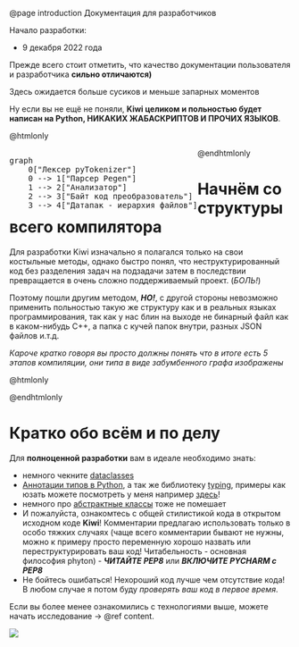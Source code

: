 @page introduction Документация для разработчиков

Начало разработки:
- 9 декабря 2022 года

Прежде всего стоит отметить, что качество документации пользователя
и разработчика **сильно отличаются)**

Здесь ожидается больше сусиков и меньше запарных моментов

Ну если вы не ещё не поняли, **Kiwi целиком и польностью будет написан на Python,
НИКАКИХ ЖАБАСКРИПТОВ И ПРОЧИХ ЯЗЫКОВ**.

@htmlonly
<div>
<pre class="mermaid" style="float: left; height: fit-content">
graph
    0["Лексер pyTokenizer"]
    0 --> 1["Парсер Pegen"]
    1 --> 2["Анализатор"]
    2 --> 3["Байт код преобразователь"]
    3 --> 4["Датапак - иерархия файлов"]
</pre>
<img src="https://i1.sndcdn.com/artworks-000032011179-v3cdjs-t500x500.jpg" alt="" style="float:right;"/>
@endhtmlonly

# Начнём со структуры всего компилятора

Для разработки Kiwi изначально я полагался только на свои костыльные методы, однако
быстро понял, что неструктурированный код без разделения задач на подзадачи затем
в последствии превращается в очень сложно поддерживаемый проект. (*БОЛЬ!*)

Поэтому пошли другим методом, ***НО!***, с другой стороны невозможно
применить польностью такую же структуру как и в реальных языках программирования,
так как у нас блин на выходе не бинарный файл как в каком-нибудь C++, а папка с кучей папок
внутри, разных JSON файлов и.т.д.

*Кароче кратко говоря вы просто должны понять что в итоге есть 5 этапов компиляции, они типа в
виде забумбенного графа изображены*

@htmlonly
</div>
@endhtmlonly

# Кратко обо всём и по делу

Для **полноценной разработки** вам в идеале необходимо знать:
- немного чекните [dataclasses](https://docs.python.org/3/library/dataclasses.html)
- [Аннотации типов в Python](https://www.codecamp.ru/blog/python-type-hints/),
а так же библиотеку [typing](https://docs.python.org/3/library/typing.html), примеры как юзать можете посмотреть
у меня например [здесь](https://github.com/ButterSus/Kiwi/blob/master/Kiwi/components/kiwiScope.py)!
- немного про [абстрактные классы](https://docs.python.org/3/library/abc.html) тоже не помешает
- И пожалуйста, ознакомтесь с общей стилистикой кода в открытом исходном коде **Kiwi**!
Комментарии предлагаю использовать только в особо тяжких случаях (чаще всего комментарии бывают не нужны,
можно к примеру просто переменную хорошо назвать или переструктурировать ваш код! Читабельность - основная
философия phyton) - _**ЧИТАЙТЕ PEP8**_ или _**ВКЛЮЧИТЕ PYCHARM с PEP8**_
- Не бойтесь ошибаться! Нехороший код лучше чем отсутствие кода!
В любом случае я потом буду _проверять ваш код в первое время_.

Если вы более менее ознакомились с технологиями выше, можете начать исследование -> @ref content.

![](https://external-content.duckduckgo.com/iu/?u=http%3A%2F%2Fwww.clipartbest.com%2Fcliparts%2FncB%2FMBa%2FncBMBaGpi.png&f=1&nofb=1&ipt=65f12047cc4368027516d48fa9e971d497b24b5f498240d48e0c345c4446891e&ipo=images)

